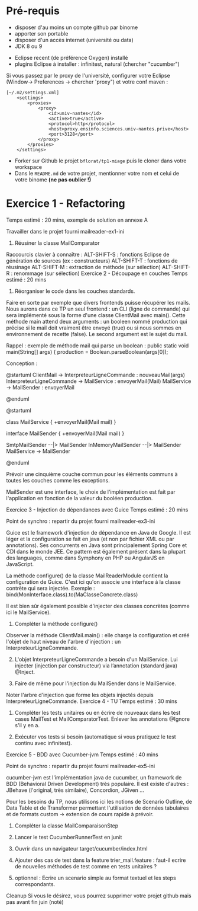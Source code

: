 # Pré-requis 
* disposer d'au moins un compte github par binome
* apporter son portable
* disposer d'un accès internet (université ou data)
* JDK 8 ou 9
- Eclipse recent (de préférence Oxygen) installé
- plugins Eclipse à installer : infinitest, natural (chercher "cucumber")

Si vous passez par le proxy de l'université, configurer votre Eclipse (Window-> Preferences -> chercher 'proxy") et votre conf maven   :
```
[~/.m2/settings.xml]
	<settings>
		<proxies>
			<proxy>
				<id>univ-nantes</id>
				<active>true</active>
				<protocol>http</protocol>
				<host>proxy.ensinfo.sciences.univ-nantes.prive</host>
				<port>3128</port>
			</proxy>
		</proxies>
	</settings>
```
* Forker sur Github le projet `bflorat/tp1-miage` puis le cloner dans votre workspace
* Dans le `README.md` de votre projet, mentionner votre nom et celui de votre binome __(ne pas oublier !)__

# Exercice 1 - Refactoring

Temps estimé : 20 mins, exemple de solution en annexe A

Travailler dans le projet fourni mailreader-ex1-ini

1) Réusiner la classe MailComparator

Raccourcis clavier à connaître : 
ALT-SHIFT-S : fonctions Eclipse de génération de sources (ex : constructeurs)
ALT-SHIFT-T : fonctions de réusinage
ALT-SHIFT-M : extraction de méthode (sur sélection)
ALT-SHIFT-R : renommage (sur sélection)
Exercice 2 - Découpage en couches
Temps estimé : 20 mins

1) Réorganiser le code dans les couches standards. 

Faire en sorte par exemple que divers frontends puisse récupérer les mails. Nous aurons dans ce TP un seul frontend : un CLI (ligne de commande) qui sera implémenté sous la forme d'une classe ClientMail avec main(). 
Cette méthode main attend deux arguments : un booleen nommé production qui précise si le mail doit vraiment être envoyé (true) ou si nous sommes en environnement de recette (false). Le second argument est le sujet du mail.

Rappel : exemple de méthode mail qui parse un boolean : 
public static void main(String[] args) {
		production = Boolean.parseBoolean(args[0]);

Conception :

@startuml
ClientMail -> InterpreteurLigneCommande : nouveauMail(args) 
InterpreteurLigneCommande -> MailService : envoyerMail(Mail)
MailService -> MailSender : envoyerMail

@enduml


@startuml

class MailService {
 +envoyerMail(Mail mail)
}

interface MailSender {
 +envoyerMail(Mail mail)
}


SmtpMailSender --|> MailSender
InMemoryMailSender --|> MailSender
MailService -> MailSender



@enduml




Prévoir une cinquième couche commun pour les éléments communs à toutes les couches comme les exceptions. 

MailSender est une interface, le choix de l'implémentation est fait par l'application en fonction de la valeur du booléen production.

Exercice 3 - Injection de dépendances avec Guice
Temps estimé : 20 mins

Point de synchro : repartir du projet fourni mailreader-ex3-ini

Guice est le framework d'injection de dépendance en Java de Google. Il est léger et la configuration se fait en java (et non par fichier XML ou par annotations). Ses concurrents en Java sont principalement Spring Core et CDI dans le monde JEE. Ce pattern est également présent dans la plupart des languages, comme dans Symphony en PHP ou AngularJS en JavaScript.

La méthode configure() de la classe MailReaderModule contient la configuration de Guice. C'est ici qu'on associe une interface à la classe contrète qui sera injectée. Exemple :
bind(MonInterface.class).to(MaClasseConcrete.class)

Il est bien sûr également possible d'injecter des classes concrètes (comme ici le MailService).

1) Compléter la méthode configure()

Observer la méthode ClientMail.main() : elle charge la configuration et créé l'objet de haut niveau de l'arbre d'injection : un InterpreteurLigneCommande.

2) L'objet InterpreteurLigneCommande a besoin d'un MailService. Lui injecter (injection par constructeur) via l’annotation (standard java) @Inject.

3) Faire de même pour l'injection du MailSender dans le MailService.

Noter l'arbre d'injection que forme les objets injectés depuis  InterpreteurLigneCommande.
Exercice 4 - TU
Temps estimé : 30 mins

1) Compléter les tests unitaires ou en écrire de nouveaux dans les test cases MailTest et MailComparatorTest. Enlever les annotations @Ignore s'il y en a.

2) Exécuter vos tests si besoin (automatique si vous pratiquez le test continu avec infinitest).

Exercice 5 - BDD avec Cucumber-jvm
Temps estimé : 40 mins

Point de synchro : repartir du projet fourni mailreader-ex5-ini

cucumber-jvm est l'implémentation java de cucumber, un framework de BDD (Behavioral Driven Development) très populaire. Il est existe d'autres : JBehave (l'original, très similaire), Concordion, JGiven ...

Pour les besoins du TP, nous utilisons ici les notions de Scenario Outline, de Data Table et de Transformer permettant l'utilisation de données tabulaires et de formats custom -> extension de cours rapide à prévoir.

1) Compléter la classe MailComparaisonStep
2) Lancer le test CucumberRunnerTest en junit
3) Ouvrir dans un navigateur target/cucumber/index.html
4) Ajouter des cas de test dans la feature trier_mail.feature : faut-il ecrire de nouvelles méthodes de test comme en tests unitaires ?

5) optionnel :
Ecrire un scenario simple au format textuel et les steps correspondants.



Cleanup
Si vous le désirez, vous pourrez supprimer votre projet github mais pas avant fin juin (noté)

